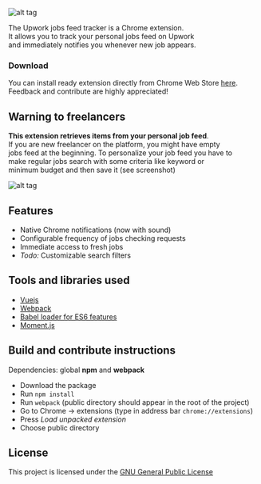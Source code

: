 ![alt tag](https://raw.githubusercontent.com/neeilya/upwork-jobs-feed-tracker/master/promotional.png)

The Upwork jobs feed tracker is a Chrome extension.  
It allows you to track your personal jobs feed on Upwork  
and immediately notifies you whenever new job appears.

### Download
You can install ready extension directly from Chrome Web Store [here](https://chrome.google.com/webstore/detail/upwork-jobs-feed-tracker/gcjmekbfkkmaccloaoccfiohjnmgkddm).  
Feedback and contribute are highly appreciated!

## Warning to freelancers
**This extension retrieves items from your personal job feed**.  
If you are new freelancer on the platform, you might have empty  
jobs feed at the beginning. To personalize your job feed you have to  
make regular jobs search with some criteria like keyword or  
minimum budget and then save it (see screenshot)

![alt tag](https://raw.githubusercontent.com/neeilya/upwork-jobs-feed-tracker/master/search.png)

## Features

- Native Chrome notifications (now with sound)
- Configurable frequency of jobs checking requests
- Immediate access to fresh jobs
- *Todo:* Customizable search filters

## Tools and libraries used

- [Vuejs](https://github.com/vuejs)
- [Webpack](https://github.com/webpack/webpack)
- [Babel loader for ES6 features](https://babeljs.io/)
- [Moment.js](http://momentjs.com/)

## Build and contribute instructions

Dependencies: global **npm** and **webpack**
- Download the package
- Run `npm install`
- Run `webpack` (public directory should appear in the root of the project)
- Go to Chrome -> extensions (type in address bar `chrome://extensions`)
- Press *Load unpacked extension*
- Choose public directory

## License

This project is licensed under the [GNU General Public License](https://www.gnu.org/licenses/gpl-3.0.en.html)